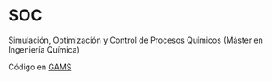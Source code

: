 # SOC
 Simulación, Optimización y Control de Procesos Químicos (Máster en Ingeniería Química)
 
 Código en [GAMS](https://www.gams.com)
